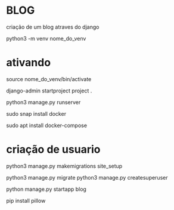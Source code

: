 # BLOG

criação de um blog atraves do django

python3 -m venv nome_do_venv

# ativando
source nome_do_venv/bin/activate

django-admin startproject project .

python3 manage.py runserver

sudo snap install docker 

sudo apt  install docker-compose

# criação de usuario
python3 manage.py makemigrations site_setup

python3 manage.py migrate
python3 manage.py createsuperuser

python manage.py startapp blog

pip install pillow
